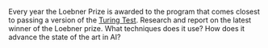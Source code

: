 Every year the Loebner Prize is awarded to the program that comes
closest to passing a version of the <a href="https://en.wikipedia.org/wiki/Turing_test">Turing Test</a>. Research and report on
the latest winner of the Loebner prize. What techniques does it use? How
does it advance the state of the art in AI?

